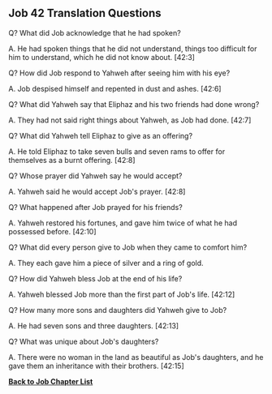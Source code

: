 ## Job 42 Translation Questions ##

Q? What did Job acknowledge that he had spoken?

A. He had spoken things that he did not understand, things too difficult for him to understand, which he did not know about. [42:3]

Q? How did Job respond to Yahweh after seeing him with his eye?

A. Job despised himself and repented in dust and ashes. [42:6]

Q? What did Yahweh say that Eliphaz and his two friends had done wrong?

A. They had not said right things about Yahweh, as Job had done. [42:7]

Q? What did Yahweh tell Eliphaz to give as an offering?

A. He told Eliphaz to take seven bulls and seven rams to offer for themselves as a burnt offering. [42:8]

Q? Whose prayer did Yahweh say he would accept?

A. Yahweh said he would accept Job's prayer. [42:8]

Q? What happened after Job prayed for his friends?

A. Yahweh restored his fortunes, and gave him twice of what he had possessed before. [42:10]

Q? What did every person give to Job when they came to comfort him?

A. They each gave him a piece of silver and a ring of gold.

Q? How did Yahweh bless Job at the end of his life?

A. Yahweh blessed Job more than the first part of Job's life. [42:12]

Q? How many more sons and daughters did Yahweh give to Job?

A. He had seven sons and three daughters. [42:13]

Q? What was unique about Job's daughters?

A. There were no woman in the land as beautiful as Job's daughters, and he gave them an inheritance with their brothers. [42:15]

__[Back to Job Chapter List](./)__

